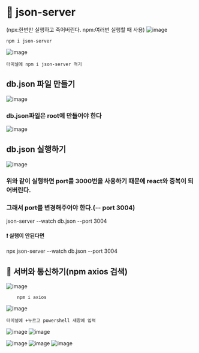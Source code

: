 # 🌸 json-server
(npx:한번만 실행하고 죽어버린다. npm:여러번 실행할 때 사용)
![image](https://github.com/hyejin192/react_basic/assets/129017064/14f8e131-817a-48d3-82bf-774fd3f3fd8f)

    npm i json-server
    
![image](https://github.com/hyejin192/react_basic/assets/129017064/60656823-280f-4824-bc8f-2955d8fb7308)

    터미널에 npm i json-server 적기
    
## db.json 파일 만들기    
![image](https://github.com/hyejin192/react_basic/assets/129017064/b5b313f4-3227-40b5-a879-1505b5efdfb5)

### db.json파일은 root에 만들어야 한다
![image](https://github.com/hyejin192/react_basic/assets/129017064/9d30acca-23d8-4488-968c-d7a1f23dd951)

## db.json 실행하기
![image](https://github.com/hyejin192/react_basic/assets/129017064/c26c8c5c-c62b-4864-8289-f0da348e4bc7)

### 위와 같이 실행하면 port를 3000번을 사용하기 때문에 react와 중복이 되어버린다. 
### 그래서 port를 변경해주어야 한다.(-- port 3004)

   json-server --watch db.json --port 3004 
   
   #### ❗ 실행이 안된다면
   npx json-server --watch db.json --port 3004

## 🧀 서버와 통신하기(npm axios 검색)
![image](https://github.com/hyejin192/react_basic/assets/129017064/f2bcb087-53c9-452f-963a-4b2a0c54e180)

        npm i axios
        
![image](https://github.com/hyejin192/react_basic/assets/129017064/4cbc32cd-d5e8-4b68-aabb-e99e5a8df43f)

    터미널에 +누르고 powershell 새창에 입력
![image](https://github.com/hyejin192/react_basic/assets/129017064/85599223-2537-42bc-9768-e05a2b75948d)
![image](https://github.com/hyejin192/react_basic/assets/129017064/14ff49d5-7f3b-4c9a-9eac-1a7c37f4e6f2)

![image](https://github.com/hyejin192/react_basic/assets/129017064/d95109e8-4982-44aa-9d61-283550b0f7e9)
![image](https://github.com/hyejin192/react_basic/assets/129017064/0bc2fcea-b426-49a5-82c0-ae3bddf683f1)
![image](https://github.com/hyejin192/react_basic/assets/129017064/75cb078b-5729-44f8-a66e-db7872df3e91)






